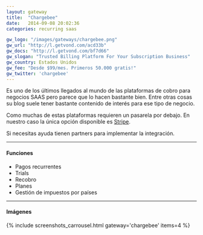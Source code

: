```yaml
---
layout: gateway
title:  "Chargebee"
date:   2014-09-08 20:02:36
categories: recurring saas 

gw_logo: "/images/gateways/chargebee.png"
gw_url: "http://l.getvond.com/acd33b"
gw_docs: "http://l.getvond.com/bf7d66"
gw_slogan: "Trusted Billing Platform For Your Subscription Business"
gw_country: Estados Unidos
gw_fee: "Desde $99/mes. Primeros 50.000 gratis!"
gw_twitter: 'chargebee'
---
```


Es uno de los últimos llegados al mundo de las plataformas de cobro para negocios SAAS pero parece que lo hacen bastante bien. Entre otras cosas su blog suele tener bastante contenido de interés para ese tipo de negocio.

Como muchas de estas plataformas requieren un pasarela por debajo. En nuestro caso la única opción disponible es [Stripe](/stripe/).

Si necesitas ayuda tienen partners para implementar la integración.

-------------

#### Funciones

- Pagos recurrentes
- Trials
- Recobro
- Planes
- Gestión de impuestos por países

-------------

#### Imágenes

{% include screenshots_carrousel.html gateway='chargebee' items=4 %}
